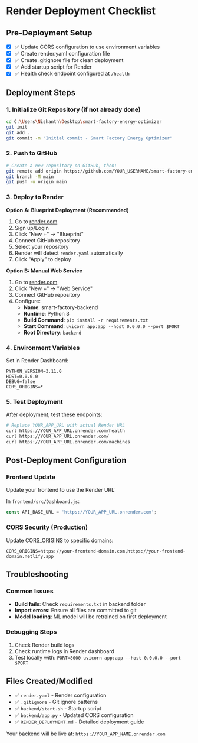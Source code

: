 # Render Deployment Checklist

## Pre-Deployment Setup

- [x] ✅ Update CORS configuration to use environment variables
- [x] ✅ Create render.yaml configuration file
- [x] ✅ Create .gitignore file for clean deployment
- [x] ✅ Add startup script for Render
- [x] ✅ Health check endpoint configured at `/health`

## Deployment Steps

### 1. Initialize Git Repository (if not already done)
```bash
cd C:\Users\Nishanth\Desktop\smart-factory-energy-optimizer
git init
git add .
git commit -m "Initial commit - Smart Factory Energy Optimizer"
```

### 2. Push to GitHub
```bash
# Create a new repository on GitHub, then:
git remote add origin https://github.com/YOUR_USERNAME/smart-factory-energy-optimizer.git
git branch -M main
git push -u origin main
```

### 3. Deploy to Render

**Option A: Blueprint Deployment (Recommended)**
1. Go to [render.com](https://render.com)
2. Sign up/Login
3. Click "New +" → "Blueprint"
4. Connect GitHub repository
5. Select your repository
6. Render will detect `render.yaml` automatically
7. Click "Apply" to deploy

**Option B: Manual Web Service**
1. Go to [render.com](https://render.com)
2. Click "New +" → "Web Service"
3. Connect GitHub repository
4. Configure:
   - **Name**: smart-factory-backend
   - **Runtime**: Python 3
   - **Build Command**: `pip install -r requirements.txt`
   - **Start Command**: `uvicorn app:app --host 0.0.0.0 --port $PORT`
   - **Root Directory**: `backend`

### 4. Environment Variables
Set in Render Dashboard:
```
PYTHON_VERSION=3.11.0
HOST=0.0.0.0
DEBUG=false
CORS_ORIGINS=*
```

### 5. Test Deployment
After deployment, test these endpoints:
```bash
# Replace YOUR_APP_URL with actual Render URL
curl https://YOUR_APP_URL.onrender.com/health
curl https://YOUR_APP_URL.onrender.com/
curl https://YOUR_APP_URL.onrender.com/machines
```

## Post-Deployment Configuration

### Frontend Update
Update your frontend to use the Render URL:

In `frontend/src/Dashboard.js`:
```javascript
const API_BASE_URL = 'https://YOUR_APP_URL.onrender.com';
```

### CORS Security (Production)
Update CORS_ORIGINS to specific domains:
```
CORS_ORIGINS=https://your-frontend-domain.com,https://your-frontend-domain.netlify.app
```

## Troubleshooting

### Common Issues
- **Build fails**: Check `requirements.txt` in backend folder
- **Import errors**: Ensure all files are committed to git
- **Model loading**: ML model will be retrained on first deployment

### Debugging Steps
1. Check Render build logs
2. Check runtime logs in Render dashboard
3. Test locally with: `PORT=8000 uvicorn app:app --host 0.0.0.0 --port $PORT`

## Files Created/Modified

- ✅ `render.yaml` - Render configuration
- ✅ `.gitignore` - Git ignore patterns
- ✅ `backend/start.sh` - Startup script
- ✅ `backend/app.py` - Updated CORS configuration
- ✅ `RENDER_DEPLOYMENT.md` - Detailed deployment guide

Your backend will be live at: `https://YOUR_APP_NAME.onrender.com`